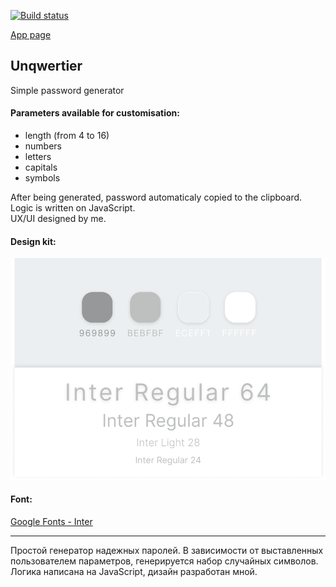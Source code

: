 [![Build status](https://ci.appveyor.com/api/projects/status/h45n8sqjaa23b9ef?svg=true)](https://ci.appveyor.com/project/bencubin/unqwertier)

[App page](https://bencubin.github.io/unqwertier/ 'Unqwerty!')

## Unqwertier

Simple password generator

#### Parameters available for customisation:

- length (from 4 to 16)
- numbers
- letters
- capitals
- symbols

After being generated, password automaticaly copied to the clipboard.  
Logic is written on JavaScript.  
UX/UI designed by me.

#### Design kit:

![Design kit](./src/images/design.png)

#### Font:

[Google Fonts - Inter](https://fonts.google.com/specimen/Inter 'Google Fonts - Inter')

---

Простой генератор надежных паролей.
В зависимости от выставленных пользователем параметров, генерируется набор случайных символов.
Логика написана на JavaScript, дизайн разработан мной.
